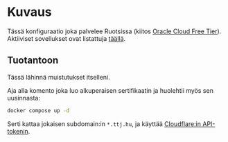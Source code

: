 # Kuvaus

Tässä konfiguraatio joka palvelee Ruotsissa (kiitos [Oracle Cloud Free Tier](https://www.oracle.com/cloud/free/)).
Aktiiviset sovellukset ovat listattuja [täällä](https://ttj.hu#apps).

## Tuotantoon

Tässä lähinnä muistutukset itselleni.

Aja alla komento joka luo alkuperaisen sertifikaatin ja huolehtii myös sen uusinnasta:

```sh
docker compose up -d
```

Serti kattaa jokaisen subdomain:in `*.ttj.hu`, ja käyttää [Cloudflare:in API-tokenin](https://dash.cloudflare.com/profile/api-tokens).
